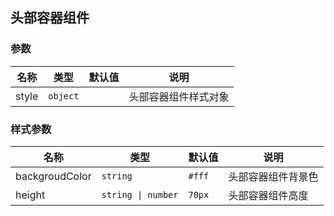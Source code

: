 ## 头部容器组件

### 参数

| 名称 | 类型 | 默认值 | 说明 |
| --- | --- | --- | --- |
| style | `object` |  | 头部容器组件样式对象 |

### 样式参数

| 名称 | 类型 | 默认值 | 说明 |
| --- | --- | --- | --- |
| backgroudColor | `string` | `#fff` | 头部容器组件背景色 |
| height | `string \| number` | `70px` | 头部容器组件高度 |
